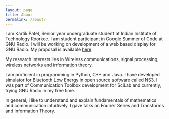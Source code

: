 ```yaml
---
layout: page
title: About
permalink: /about/
---
```


I am Kartik Patel, Senior year undergraduate student at Indian Institute of Technology Roorkee. I am student participant in Google Summer of Code at GNU Radio. I will be working on development of a web based display for GNU Radio. My proposal is available [here](BokehGuiForGNURadio.pdf).

My research interests lies in Wireless communications, signal processing, wireless networks and information theory.

I am proficient in programming in Python, C++ and Java. I have developed simulator for Bluetooth Low Energy in open source software called NS3. I was part of Communication Toolbox development for SciLab and currently, trying GNU Radio in my free time.

In general, I like to understand and explain fundamentals of mathematics and communication intuitively. I gave talks on Fourier Series and Transforms and Information Theory.
